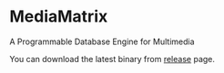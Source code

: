 MediaMatrix
===========

A Programmable Database Engine for Multimedia

You can download the latest binary from [release](https://github.com/shuichi/MediaMatrix/releases "link to the release page") page.

